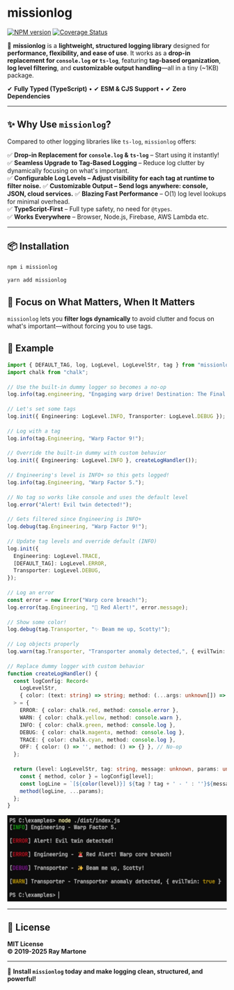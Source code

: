 # missionlog  
[![NPM version][npm-image]][npm-url] [![Coverage Status](https://coveralls.io/repos/github/rmartone/missionlog/badge.svg?branch=master)](https://coveralls.io/github/rmartone/missionlog?branch=master)

[npm-image]: https://img.shields.io/npm/v/missionlog.svg?style=flat  
[npm-url]: https://www.npmjs.com/package/missionlog  

🚀 **missionlog** is a **lightweight, structured logging library** designed for **performance, flexibility, and ease of use**. It works as a **drop-in replacement for `console.log` or `ts-log`**, featuring **tag-based organization**, **log level filtering**, and **customizable output handling**—all in a tiny (~1KB) package.  

✔ **Fully Typed (TypeScript)** • ✔ **ESM & CJS Support** • ✔ **Zero Dependencies**  

---

## **✨ Why Use `missionlog`?**  
Compared to other logging libraries like `ts-log`, `missionlog` offers:  

✅ **Drop-in Replacement for `console.log` & `ts-log`** – Start using it instantly!  
✅ **Seamless Upgrade to Tag-Based Logging** – Reduce log clutter by dynamically focusing on what's important.  
✅ **Configurable Log Levels – Adjust visibility for each tag at runtime to filter noise.**
✅ **Customizable Output – Send logs anywhere: console, JSON, cloud services.**
✅ **Blazing Fast Performance** – O(1) log level lookups for minimal overhead.  
✅ **TypeScript-First** – Full type safety, no need for `@types`.  
✅ **Works Everywhere** – Browser, Node.js, Firebase, AWS Lambda etc.  

---

## **📦 Installation**  
```sh  
npm i missionlog  
```
```sh  
yarn add missionlog  
```

## 🎯 **Focus on What Matters, When It Matters**  
`missionlog` lets you **filter logs dynamically** to avoid clutter and focus on what's important—without forcing you to use tags.  

## **🚀 Example**

```typescript
import { DEFAULT_TAG, log, LogLevel, LogLevelStr, tag } from "missionlog";
import chalk from "chalk";

// Use the built-in dummy logger so becomes a no-op
log.info(tag.engineering, "Engaging warp drive! Destination: The Final Frontier.");

// Let's set some tags
log.init({ Engineering: LogLevel.INFO, Transporter: LogLevel.DEBUG });

// Log with a tag
log.info(tag.Engineering, "Warp Factor 9!");

// Override the built-in dummy with custom behavior
log.init({ Engineering: LogLevel.INFO }, createLogHandler());

// Engineering's level is INFO+ so this gets logged!
log.info(tag.Engineering, "Warp Factor 5.");

// No tag so works like console and uses the default level
log.error("Alert! Evil twin detected!");

// Gets filtered since Engineering is INFO+
log.debug(tag.Engineering, "Warp Factor 9!");

// Update tag levels and override default (INFO)
log.init({
  Engineering: LogLevel.TRACE,
  [DEFAULT_TAG]: LogLevel.ERROR,
  Transporter: LogLevel.DEBUG,
});

// Log an error
const error = new Error("Warp core breach!");
log.error(tag.Engineering, "🚨 Red Alert!", error.message);

// Show some color!
log.debug(tag.Transporter, "✨ Beam me up, Scotty!");

// Log objects properly
log.warn(tag.Transporter, "Transporter anomaly detected,", { evilTwin: true });

// Replace dummy logger with custom behavior
function createLogHandler() {
  const logConfig: Record<
    LogLevelStr,
    { color: (text: string) => string; method: (...args: unknown[]) => void }
  > = {
    ERROR: { color: chalk.red, method: console.error },
    WARN: { color: chalk.yellow, method: console.warn },
    INFO: { color: chalk.green, method: console.log },
    DEBUG: { color: chalk.magenta, method: console.log },
    TRACE: { color: chalk.cyan, method: console.log },
    OFF: { color: () => '', method: () => {} }, // No-op
  };

  return (level: LogLevelStr, tag: string, message: unknown, params: unknown[]) => {
    const { method, color } = logConfig[level];  
    const logLine = `[${color(level)}] ${tag ? tag + ' - ' : ''}${message}`;
    method(logLine, ...params);
  };
}
```

![Example Image](example.jpg)

---

## **📄 License**  
**MIT License**  
**© 2019-2025 Ray Martone**  

---

🚀 **Install `missionlog` today and make logging clean, structured, and powerful!**
